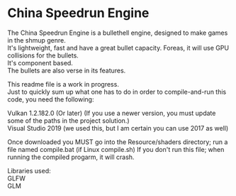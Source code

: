 # China Speedrun Engine

The China Speedrun Engine is a bullethell engine, designed to make games in the shmup genre.<br>
It's lightweight, fast and have a great bullet capacity.
Foreas, it will use GPU collisions for the bullets.<br>
It's component based.<br>
The bullets are also verse in its features.


This readme file is a work in progress.<br>
Just to quickly sum up what one has to do in order to compile-and-run this code, you need the following:


Vulkan 1.2.182.0 (Or later) (If you use a newer version, you must update some of the paths in the project solution.)<br>
Visual Studio 2019 (we used this, but I am certain you can use 2017 as well)

Once downloaded you MUST go into the Resource/shaders directory; run a file named compile.bat (if Linux compile.sh)
If you don't run this file; when running the compiled progarm, it will crash.

Libraries used:<br>
GLFW<br>
GLM<br>
